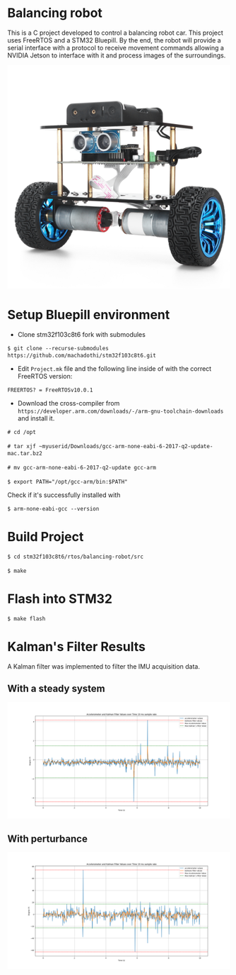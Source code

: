 # Balancing robot
This is a C project developed to control a balancing robot car. This project uses FreeRTOS and a STM32 Bluepill. 
By the end, the robot will provide a serial interface with a protocol to receive movement commands
allowing a NVIDIA Jetson to interface with it and process images of the surroundings. 

![Balancing Robot](img/balancing_robot.png)

# Setup Bluepill environment

- Clone stm32f103c8t6 fork with submodules

```
$ git clone --recurse-submodules https://github.com/machadothi/stm32f103c8t6.git
```

- Edit `Project.mk` file and the following line inside of with the correct 
FreeRTOS version:

```
FREERTOS? = FreeRTOSv10.0.1
```

- Download the cross-compiler from `https://developer.arm.com/downloads/-/arm-gnu-toolchain-downloads`
and install it.

```
# cd /opt

# tar xjf ~myuserid/Downloads/gcc-arm-none-eabi-6-2017-q2-update-mac.tar.bz2

# mv gcc-arm-none-eabi-6-2017-q2-update gcc-arm

$ export PATH="/opt/gcc-arm/bin:$PATH"
```
 
 Check if it's successfully installed with

```
$ arm-none-eabi-gcc --version
```
# Build Project
```
$ cd stm32f103c8t6/rtos/balancing-robot/src

$ make
```
# Flash into STM32

```
$ make flash
```
# Kalman's Filter Results
A Kalman filter was implemented to filter the IMU acquisition data.

## With a steady system
![Kalman's steady](img/10ms_calculated_variance_steady.png)

## With perturbance
![Kalman's perturbance](img/10ms_calculated_variance_perturbance.png)
